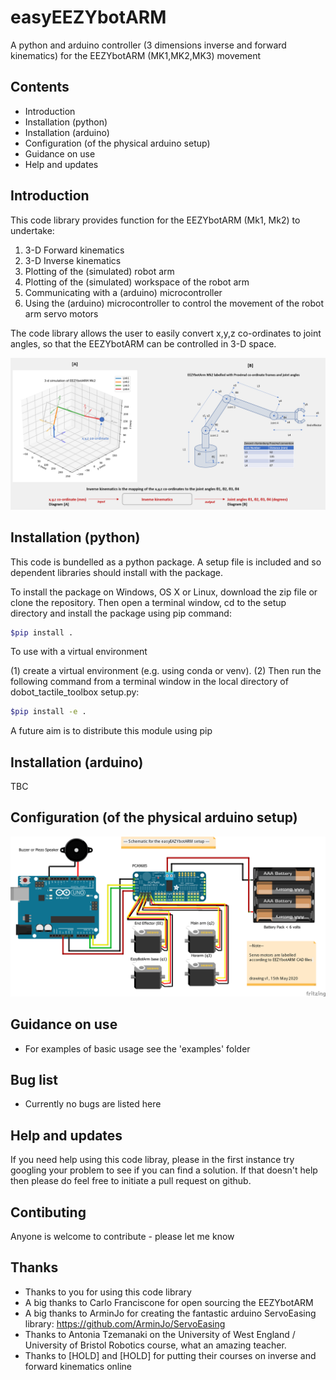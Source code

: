 # easyEEZYbotARM
 A python and arduino controller (3 dimensions inverse and forward kinematics) for the EEZYbotARM (MK1,MK2,MK3) movement

## Contents

- Introduction
- Installation (python)
- Installation (arduino)
- Configuration (of the physical arduino setup)
- Guidance on use
- Help and updates

## Introduction

This code library provides function for the EEZYbotARM (Mk1, Mk2) to undertake: 

1. 3-D Forward kinematics
2. 3-D Inverse kinematics
3. Plotting of the (simulated) robot arm
4. Plotting of the (simulated) workspace of the robot arm
5. Communicating with a (arduino) microcontroller
6. Using the (arduino) microcontroller to control the movement of the robot arm servo motors 

The code library allows the user to easily convert x,y,z co-ordinates to joint angles, so that the EEZYbotARM can be controlled in 3-D space.

![inverseKinematics](images/inverseKinematics.png)

## Installation (python)

This code is bundelled as a python package. A setup file is included and so dependent libraries should install with the package.

To install the package on Windows, OS X or Linux, download the zip file or clone the repository. Then open a terminal window, cd to the setup directory and install the package using pip command:

```sh
$pip install .
```

To use with a virtual environment

(1) create a virtual environment (e.g. using conda or venv). 
(2) Then run the following command from a terminal window in the local directory of dobot_tactile_toolbox setup.py: 

```sh
$pip install -e . 
```

A future aim is to distribute this module using pip

## Installation (arduino)

TBC

## Configuration (of the physical arduino setup)

![fritzingDiagram](images/fritzingDiagram.png)

## Guidance on use

- For examples of basic usage see the 'examples' folder

## Bug list

- Currently no bugs are listed here

## Help and updates

If you need help using this code libray, please in the first instance try googling your problem to see if you can find a solution. If that doesn't help then please do feel free to initiate a pull request on github.

## Contibuting

Anyone is welcome to contribute - please let me know

## Thanks

-	Thanks to you for using this code library 
-	A big thanks to Carlo Franciscone for open sourcing the EEZYbotARM
-   A big thanks to ArminJo for creating the fantastic arduino ServoEasing library: https://github.com/ArminJo/ServoEasing
-	Thanks to Antonia Tzemanaki on the University of West England / University of Bristol Robotics course, what an amazing teacher.
-	Thanks to [HOLD] and [HOLD] for putting their courses on inverse and forward kinematics online
